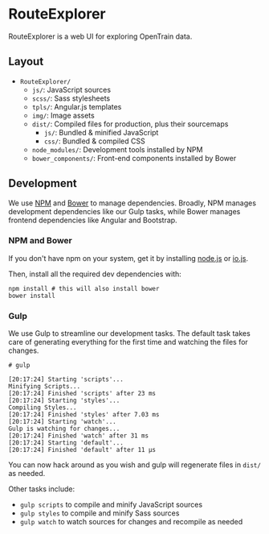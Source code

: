 # RouteExplorer

RouteExplorer is a web UI for exploring OpenTrain data.

## Layout

* `RouteExplorer/`
  * `js/`: JavaScript sources
  * `scss/`: Sass stylesheets
  * `tpls/`: Angular.js templates
  * `img/`: Image assets
  * `dist/`: Compiled files for production, plus their sourcemaps
    * `js/`: Bundled & minified JavaScript
    * `css/`: Bundled & compiled CSS
  * `node_modules/`: Development tools installed by NPM
  * `bower_components/`: Front-end components installed by Bower

## Development

We use [NPM](http://npmjs.org) and [Bower](http://bower.io) to manage
dependencies. Broadly, NPM manages development dependencies like our
Gulp tasks, while Bower manages frontend dependencies like Angular and
Bootstrap.

### NPM and Bower

If you don't have npm on your system, get it by installing
[node.js](http://nodejs.org) or [io.js](http://iojs.org).

Then, install all the required dev dependencies with:

```shell
npm install # this will also install bower
bower install
```

### Gulp

We use Gulp to streamline our development tasks.
The default task takes care of generating everything for the first time
and watching the files for changes.

```shell
# gulp

[20:17:24] Starting 'scripts'...
Minifying Scripts...
[20:17:24] Finished 'scripts' after 23 ms
[20:17:24] Starting 'styles'...
Compiling Styles...
[20:17:24] Finished 'styles' after 7.03 ms
[20:17:24] Starting 'watch'...
Gulp is watching for changes...
[20:17:24] Finished 'watch' after 31 ms
[20:17:24] Starting 'default'...
[20:17:24] Finished 'default' after 11 μs
```
You can now hack around as you wish and gulp will regenerate files
in `dist/` as needed.

Other tasks include:
* `gulp scripts` to compile and minify JavaScript sources
* `gulp styles` to compile and minify Sass sources
* `gulp watch` to watch sources for changes and recompile as needed
